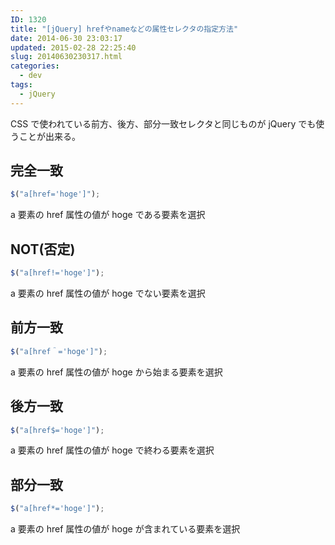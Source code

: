```yaml
---
ID: 1320
title: "[jQuery] hrefやnameなどの属性セレクタの指定方法"
date: 2014-06-30 23:03:17
updated: 2015-02-28 22:25:40
slug: 20140630230317.html
categories:
  - dev
tags:
  - jQuery
---
```


CSS で使われている前方、後方、部分一致セレクタと同じものが jQuery でも使うことが出来る。

<!--more-->

## 完全一致

```js
$("a[href='hoge']");
```

a 要素の href 属性の値が hoge である要素を選択

## NOT(否定)

```js
$("a[href!='hoge']");
```

a 要素の href 属性の値が hoge でない要素を選択

## 前方一致

```js
$("a[href＾='hoge']");
```

a 要素の href 属性の値が hoge から始まる要素を選択

## 後方一致

```js
$("a[href$='hoge']");
```

a 要素の href 属性の値が hoge で終わる要素を選択

## 部分一致

```js
$("a[href*='hoge']");
```

a 要素の href 属性の値が hoge が含まれている要素を選択
